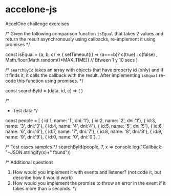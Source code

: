 # accelone-js
AccelOne challenge exercises

/*
Given the following comparison function `isEqual` that takes 2 values
and return the result asynchronously using callbacks,
re-implement it using promises
*/

const isEqual = (a, b, c) => (
setTimeout(() => (a===b)? c(true) : c(false)
, Math.floor(Math.random()*MAX_TIME)) // Btween 1 y 10 secs
)

/*
`searchById` takes an array with objects that have property id (only)
and if it finds it, it calls the callback with the result.
After implementing `isEqual` re-code this function using promises.
*/

const searchById = (data, id, c) => (
)

/*
* Test data
*/

const people = [
{ id:1, name: '1', dni:'1'}, { id:2, name: '2', dni:'1'},
{ id:3, name: '3', dni:'3'}, { id:4, name: '4', dni:'4'},
{ id:5, name: '5', dni:'5'}, { id:6, name: '6', dni:'6'},
{ id:7, name: '7', dni:'7'}, { id:8, name: '8', dni:'8'},
{ id:9, name: '9', dni:'9'}, { id:0, name: '0', dni:'0'},
]

/* Test cases samples */
searchById(people, 7, x => console.log("Callback: "+JSON.stringify(x)+" found"))

/* Additional questions
1. How would you implement it with events and listener? (not code it, but describe how it would
work)
2. How would you implement the promise to throw an error in the event if it takes more than 5
seconds.
*/